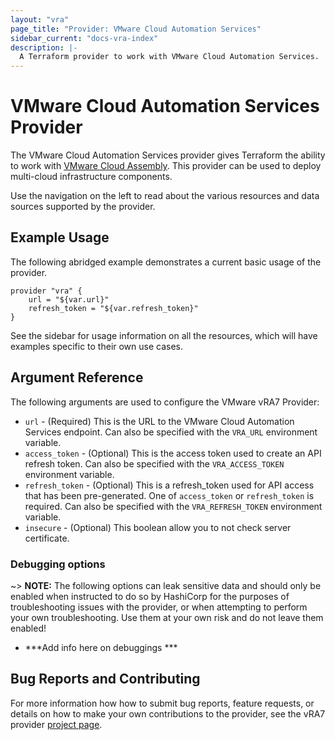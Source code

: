```yaml
---
layout: "vra"
page_title: "Provider: VMware Cloud Automation Services"
sidebar_current: "docs-vra-index"
description: |-
  A Terraform provider to work with VMware Cloud Automation Services.
---
```


# VMware Cloud Automation Services Provider

The VMware Cloud Automation Services provider gives Terraform the ability to work
with [VMware Cloud Assembly][vmware-cloud-assembly]. This provider can be used to
deploy multi-cloud infrastructure components.

[vmware-cloud-assembly]: https://cloud.vmware.com/cloud-assembly

Use the navigation on the left to read about the various resources and data
sources supported by the provider.

## Example Usage

The following abridged example demonstrates a current basic usage of the
provider.

[tf-vra7-deployment]: /docs/providers/vra7/r/deployment.html

```hcl
provider "vra" {
    url = "${var.url}"
    refresh_token = "${var.refresh_token}"
}
```

See the sidebar for usage information on all the resources, which will have
examples specific to their own use cases.

## Argument Reference

The following arguments are used to configure the VMware vRA7 Provider:

* `url` - (Required) This is the URL to the VMware Cloud Automation
  Services endpoint. Can also  be specified with the `VRA_URL` environment variable.
* `access_token` - (Optional) This is the access token used to create an API
  refresh token. Can also be specified with the `VRA_ACCESS_TOKEN` environment variable.
* `refresh_token` - (Optional) This is a refresh_token used for API access that
  has been pre-generated. One of `access_token` or `refresh_token` is required.
  Can also be specified with the `VRA_REFRESH_TOKEN` environment variable.
* `insecure` - (Optional) This boolean allow you to not check server certificate.

### Debugging options

~> **NOTE:** The following options can leak sensitive data and should only be
enabled when instructed to do so by HashiCorp for the purposes of
troubleshooting issues with the provider, or when attempting to perform your
own troubleshooting. Use them at your own risk and do not leave them enabled!

* ***Add info here on debuggings ***

## Bug Reports and Contributing

For more information how how to submit bug reports, feature requests, or
details on how to make your own contributions to the provider, see the vRA7
provider [project page][tf-vra7-project-page].

[tf-vra7-project-page]: https://github.com/vmware/terraform-provider-vra7



